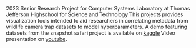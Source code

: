 2023 Senior Research Project for Computer Systems Laboratory at Thomas Jefferson Highschool for Science and Technology
This projects provides visualization tools intended to aid researchers in correlating metadata from wildlife camera trap datasets to model hyperparameters.
A demo featuring datasets from the snapshot safari project is available on [kaggle](https://www.kaggle.com/code/a1795757/visualization-current)
Video presentation on [youtube](https://www.youtube.com/watch?v=-j24CbbuD_E).
